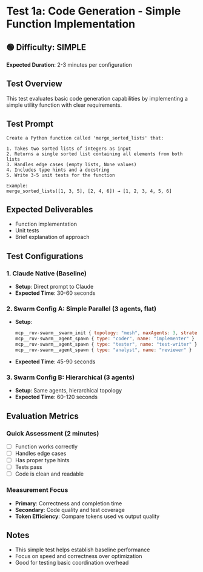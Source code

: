 # Test 1a: Code Generation - Simple Function Implementation

## 🟢 Difficulty: SIMPLE
**Expected Duration**: 2-3 minutes per configuration

## Test Overview
This test evaluates basic code generation capabilities by implementing a simple utility function with clear requirements.

## Test Prompt
```
Create a Python function called 'merge_sorted_lists' that:

1. Takes two sorted lists of integers as input
2. Returns a single sorted list containing all elements from both lists
3. Handles edge cases (empty lists, None values)
4. Includes type hints and a docstring
5. Write 3-5 unit tests for the function

Example:
merge_sorted_lists([1, 3, 5], [2, 4, 6]) → [1, 2, 3, 4, 5, 6]
```

## Expected Deliverables
- Function implementation
- Unit tests
- Brief explanation of approach

## Test Configurations

### 1. Claude Native (Baseline)
- **Setup**: Direct prompt to Claude
- **Expected Time**: 30-60 seconds

### 2. Swarm Config A: Simple Parallel (3 agents, flat)
- **Setup**: 
  ```javascript
  mcp__ruv-swarm__swarm_init { topology: "mesh", maxAgents: 3, strategy: "balanced" }
  mcp__ruv-swarm__agent_spawn { type: "coder", name: "implementer" }
  mcp__ruv-swarm__agent_spawn { type: "tester", name: "test-writer" }
  mcp__ruv-swarm__agent_spawn { type: "analyst", name: "reviewer" }
  ```
- **Expected Time**: 45-90 seconds

### 3. Swarm Config B: Hierarchical (3 agents)
- **Setup**: Same agents, hierarchical topology
- **Expected Time**: 60-120 seconds

## Evaluation Metrics

### Quick Assessment (2 minutes)
- [ ] Function works correctly
- [ ] Handles edge cases
- [ ] Has proper type hints
- [ ] Tests pass
- [ ] Code is clean and readable

### Measurement Focus
- **Primary**: Correctness and completion time
- **Secondary**: Code quality and test coverage
- **Token Efficiency**: Compare tokens used vs output quality

## Notes
- This simple test helps establish baseline performance
- Focus on speed and correctness over optimization
- Good for testing basic coordination overhead